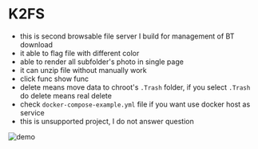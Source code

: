 # K2FS

- this is second browsable file server I build for management of BT download
- it able to flag file with different color
- able to render all subfolder's photo in single page
- it can unzip file without manually work
- click func show func
- delete means move data to chroot's `.Trash` folder, if you select `.Trash` do delete means real delete
- check `docker-compose-example.yml` file if you want use docker host as service
- this is unsupported project, I do not answer question

![demo](https://s3.amazonaws.com/kiyor/imgs/2021-10-30_23-18-37_File_Browser_907s0.png)
